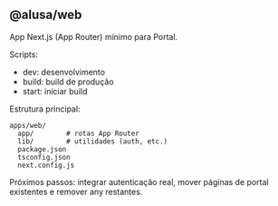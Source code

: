 ## @alusa/web

App Next.js (App Router) mínimo para Portal.

Scripts:
- dev: desenvolvimento
- build: build de produção
- start: iniciar build

Estrutura principal:
```
apps/web/
  app/        # rotas App Router
  lib/        # utilidades (auth, etc.)
  package.json
  tsconfig.json
  next.config.js
```

Próximos passos: integrar autenticação real, mover páginas de portal existentes e remover any restantes.
